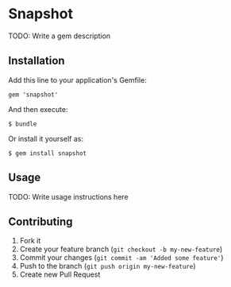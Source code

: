 # Snapshot

TODO: Write a gem description

## Installation

Add this line to your application's Gemfile:

    gem 'snapshot'

And then execute:

    $ bundle

Or install it yourself as:

    $ gem install snapshot

## Usage

TODO: Write usage instructions here

## Contributing

1. Fork it
2. Create your feature branch (`git checkout -b my-new-feature`)
3. Commit your changes (`git commit -am 'Added some feature'`)
4. Push to the branch (`git push origin my-new-feature`)
5. Create new Pull Request
